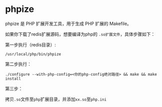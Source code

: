 # phpize

phpize 是 PHP 扩展开发工具，用于生成 PHP 扩展的 Makefile。

如果你下载了redis扩展源码，想要编译为php的 `.so扩展文件`，具体步骤如下：

第一步执行（redis目录）:

`/usr/local/php/bin/phpize`

第二步执行：

`./configure --with-php-config=<你的php-config绝对路径> && make && make install`

第三步：

拷贝`.so`文件至`php`扩展目录，并添加`xx.so`至`php.ini`
